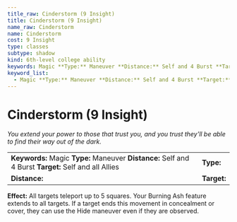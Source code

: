 ```yaml
---
title_raw: Cinderstorm (9 Insight)
title: Cinderstorm (9 Insight)
name_raw: Cinderstorm
name: Cinderstorm
cost: 9 Insight
type: classes
subtype: shadow
kind: 6th-level college ability
keywords: Magic **Type:** Maneuver **Distance:** Self and 4 Burst **Target:** Self and all Allies
keyword_list:
  - Magic **Type:** Maneuver **Distance:** Self and 4 Burst **Target:** Self and all Allies
---
```


# Cinderstorm (9 Insight)

*You extend your power to those that trust you, and you trust they'll be able to find their way out of the dark.*

|                                                                                                       |             |
| :---------------------------------------------------------------------------------------------------- | :---------- |
| **Keywords:** Magic **Type:** Maneuver **Distance:** Self and 4 Burst **Target:** Self and all Allies | **Type:**   |
| **Distance:**                                                                                         | **Target:** |

**Effect:** All targets teleport up to 5 squares. Your Burning Ash feature extends to all targets. If a target ends this movement in concealment or cover, they can use the Hide maneuver even if they are observed.
